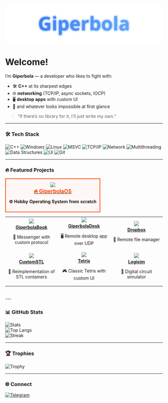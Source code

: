 <p align="center">
  <a href="https://github.com/GiperB0la">
    <img src="./banner.svg" alt="Giperbola Banner" width="800"/>
  </a>
</p>

# Welcome!

I’m **Giperbola** — a developer who likes to fight with:  
- 🛠️ **C++** at its sharpest edges  
- 🌐 **networking** (TCP/IP, async sockets, IOCP)  
- 🖥️ **desktop apps** with custom UI  
- 🚀 and whatever looks impossible at first glance  

> “If there’s no library for it, I’ll just write my own.”

---

### 🛠️ Tech Stack
![C++](https://img.shields.io/badge/C++-00599C?logo=cplusplus&logoColor=white)
![Windows](https://img.shields.io/badge/Windows-0078D6?logo=windows&logoColor=white)
![Linux](https://img.shields.io/badge/Linux-FCC624?logo=linux&logoColor=black)
![MSVC](https://img.shields.io/badge/MSVC-68217A?logo=visualstudio&logoColor=white)
![TCP/IP](https://img.shields.io/badge/TCP/IP-003366?logo=protocol&logoColor=white)
![Network](https://img.shields.io/badge/Network-228B22?logo=ethernet&logoColor=white)
![Multithreading](https://img.shields.io/badge/Multithreading-6A5ACD?logo=openmp&logoColor=white)
![Data Structures](https://img.shields.io/badge/Data%20Structures-008080?logo=databricks&logoColor=white)
![UI](https://img.shields.io/badge/UI-333333?logo=databricks&logoColor=white)
![Git](https://img.shields.io/badge/Git-F05032?logo=git&logoColor=white)

---

### 🔥 Featured Projects

<div align="center">
  <table>
    <tr>
      <td align="center" width="100%" style="border: 2px solid #ff4500; border-radius: 10px; padding: 10px; background: #fff7f5;">
        <a href="https://github.com/GiperB0la/GiperbolaOS">
          <img src="https://img.icons8.com/fluency/96/chip.png" width="70"/><br/>
          <b style="font-size: 1.2em; color: #ff4500;">🔥 GiperbolaOS</b>
        </a>
        <p><b>⚙️ Hobby Operating System from scratch</b></p>
      </td>
    </tr>
  </table>
  <table>
    <tr>
      <td align="center" width="33%">
        <a href="https://github.com/GiperB0la/GiperbolaBook">
          <img src="https://img.icons8.com/fluency/96/chat.png" width="60"/><br/>
          <b>GiperbolaBook</b>
        </a>
        <p>💬 Messenger with custom protocol</p>
      </td>
      <td align="center" width="33%">
        <a href="https://github.com/GiperB0la/GiperbolaDesk">
          <img src="https://img.icons8.com/fluency/96/monitor.png" width="60"/><br/>
          <b>GiperbolaDesk</b>
        </a>
        <p>🖥️ Remote desktop app over UDP</p>
      </td>
      <td align="center" width="33%">
        <a href="https://github.com/GiperB0la/Dropbox">
          <img src="https://img.icons8.com/fluency/96/folder-invoices.png" width="60"/><br/>
          <b>Dropbox</b>
        </a>
        <p>📂 Remote file manager</p>
      </td>
    </tr>
    <tr>
      <td align="center" width="33%">
        <a href="https://github.com/GiperB0la/CustomSTL">
          <img src="https://img.icons8.com/fluency/96/code.png" width="60"/><br/>
          <b>CustomSTL</b>
        </a>
        <p>🚀 Reimplementation of STL containers</p>
      </td>
      <td align="center" width="33%">
        <a href="https://github.com/GiperB0la/Tetris">
          <img src="https://img.icons8.com/fluency/96/controller.png" width="60"/><br/>
          <b>Tetris</b>
        </a>
        <p>🎮 Classic Tetris with custom UI</p>
      </td>
      <td align="center" width="33%">
        <a href="https://github.com/GiperB0la/Logisim">
          <img src="https://img.icons8.com/fluency/96/electronics.png" width="60"/><br/>
          <b>Logisim</b>
        </a>
        <p>🔌 Digital circuit simulator</p>
      </td>
    </tr>
  </table>
  <br/>
</div>
---

### 📊 GitHub Stats
![Stats](https://github-readme-stats.vercel.app/api?username=GiperB0la&show_icons=true&theme=tokyonight)  
![Top Langs](https://github-readme-stats.vercel.app/api/top-langs/?username=GiperB0la&layout=compact&theme=tokyonight)  
![Streak](https://github-readme-streak-stats.herokuapp.com/?user=GiperB0la&theme=tokyonight)

---

### 🏆 Trophies
![Trophy](https://github-profile-trophy.vercel.app/?username=GiperB0la&theme=onedark)

---

### 🌐 Connect
[![Telegram](https://img.shields.io/badge/Telegram-@Giperbola_10-blue?logo=telegram)](https://t.me/Giperbola_10)
